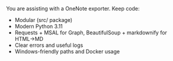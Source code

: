 You are assisting with a OneNote exporter. Keep code:
- Modular (src/ package)
- Modern Python 3.11
- Requests + MSAL for Graph, BeautifulSoup + markdownify for HTML→MD
- Clear errors and useful logs
- Windows-friendly paths and Docker usage
